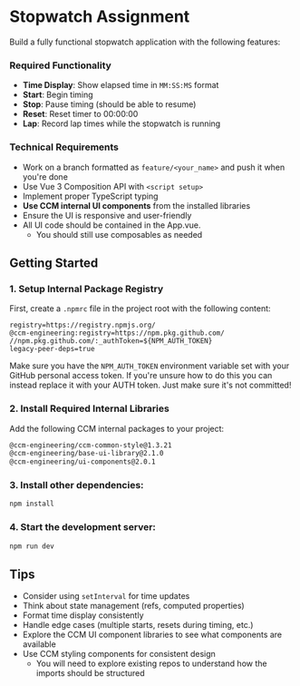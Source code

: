 # Stopwatch Assignment

Build a fully functional stopwatch application with the following features:

### Required Functionality

- **Time Display**: Show elapsed time in `MM:SS:MS` format
- **Start**: Begin timing
- **Stop**: Pause timing (should be able to resume)
- **Reset**: Reset timer to 00:00:00
- **Lap**: Record lap times while the stopwatch is running

### Technical Requirements

- Work on a branch formatted as `feature/<your_name>` and push it when you're done
- Use Vue 3 Composition API with `<script setup>`
- Implement proper TypeScript typing
- **Use CCM internal UI components** from the installed libraries
- Ensure the UI is responsive and user-friendly
- All UI code should be contained in the App.vue.
  - You should still use composables as needed

## Getting Started

### 1. Setup Internal Package Registry

First, create a `.npmrc` file in the project root with the following content:

```
registry=https://registry.npmjs.org/
@ccm-engineering:registry=https://npm.pkg.github.com/
//npm.pkg.github.com/:_authToken=${NPM_AUTH_TOKEN}
legacy-peer-deps=true
```

Make sure you have the `NPM_AUTH_TOKEN` environment variable set with your GitHub personal access token. If you're unsure how to do this you can instead replace it with your AUTH token. Just make sure it's not committed!

### 2. Install Required Internal Libraries

Add the following CCM internal packages to your project:

```bash
@ccm-engineering/ccm-common-style@1.3.21
@ccm-engineering/base-ui-library@2.1.0
@ccm-engineering/ui-components@2.0.1
```

### 3. Install other dependencies:

```bash
npm install
```

### 4. Start the development server:

```bash
npm run dev
```

## Tips

- Consider using `setInterval` for time updates
- Think about state management (refs, computed properties)
- Format time display consistently
- Handle edge cases (multiple starts, resets during timing, etc.)
- Explore the CCM UI component libraries to see what components are available
- Use CCM styling components for consistent design
  - You will need to explore existing repos to understand how the imports should be structured
